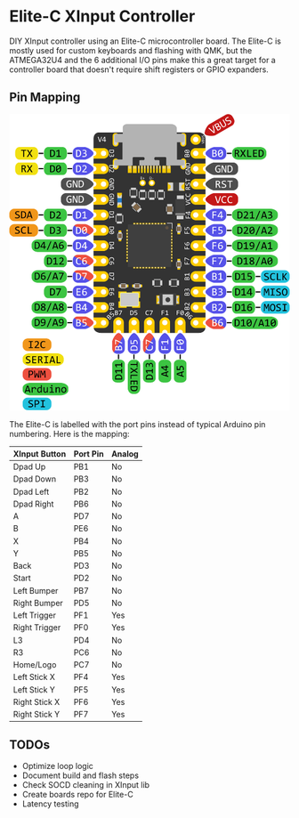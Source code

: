 # Elite-C XInput Controller

DIY XInput controller using an Elite-C microcontroller board. The Elite-C is mostly used for custom keyboards and flashing with QMK, but the ATMEGA32U4 and the 6 additional I/O pins make this a great target for a controller board that doesn't require shift registers or GPIO expanders.

## Pin Mapping

![Elite-C Pin Mapping](resources/Elite-C-black.png)

The Elite-C is labelled with the port pins instead of typical Arduino pin numbering. Here is the mapping:

| XInput Button | Port Pin | Analog |
| ------------- | -------- | ------ |
| Dpad Up       | PB1      | No     |
| Dpad Down     | PB3      | No     |
| Dpad Left     | PB2      | No     |
| Dpad Right    | PB6      | No     |
| A             | PD7      | No     |
| B             | PE6      | No     |
| X             | PB4      | No     |
| Y             | PB5      | No     |
| Back          | PD3      | No     |
| Start         | PD2      | No     |
| Left Bumper   | PB7      | No     |
| Right Bumper  | PD5      | No     |
| Left Trigger  | PF1      | Yes    |
| Right Trigger | PF0      | Yes    |
| L3            | PD4      | No     |
| R3            | PC6      | No     |
| Home/Logo     | PC7      | No     |
| Left Stick X  | PF4      | Yes    |
| Left Stick Y  | PF5      | Yes    |
| Right Stick X | PF6      | Yes    |
| Right Stick Y | PF7      | Yes    |

## TODOs

* Optimize loop logic
* Document build and flash steps
* Check SOCD cleaning in XInput lib
* Create boards repo for Elite-C
* Latency testing
